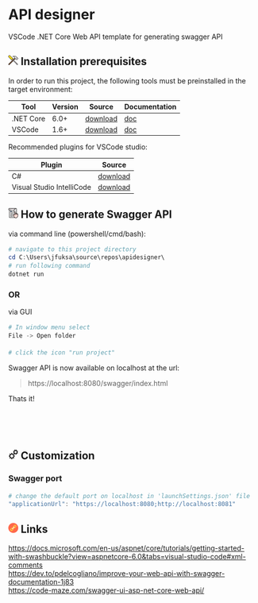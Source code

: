 # API designer

VSCode .NET Core Web API template for generating swagger API

## ![](doc/img/icon_toolbox.png) Installation prerequisites

In order to run this project, the following tools must be preinstalled in the target environment:<br/>

| Tool      | Version | Source                                                  | Documentation                                                    |
|-----------|---------|---------------------------------------------------------|------------------------------------------------------------------|
| .NET Core | 6.0+    | [download](https://dotnet.microsoft.com/en-us/download) | [doc](https://docs.microsoft.com/en-us/dotnet/core/introduction) |
| VSCode    | 1.6+    | [download](https://code.visualstudio.com/download)      | [doc](https://docs.docker.com/get-started/)                      |

Recommended plugins for VSCode studio:

| Plugin                    | Source                                                                                                 |
|---------------------------|--------------------------------------------------------------------------------------------------------|
| C#                        | [download](https://marketplace.visualstudio.com/items?itemName=ms-dotnettools.csharp)                  |
| Visual Studio IntelliCode | [download](https://marketplace.visualstudio.com/items?itemName=VisualStudioExptTeam.vscodeintellicode) |

## ![](doc/img/icon_manual.png) How to generate Swagger API

via command line (powershell/cmd/bash):
```powershell
# navigate to this project directory
cd C:\Users\jfuksa\source\repos\apidesigner\
# run following command
dotnet run
```

### OR

via GUI
```powershell
# In window menu select 
File -> Open folder

# click the icon "run project"
```

Swagger API is now available on localhost at the url:
> https://localhost:8080/swagger/index.html

Thats it!

<br/>
<br/>
<br/>

## ![](doc/img/icon_automation.png) Customization
### Swagger port
```powershell
# change the default port on localhost in 'launchSettings.json' file
"applicationUrl": "https://localhost:8080;http://localhost:8081"
```

## ![](doc/img/icon_links.png) Links

https://docs.microsoft.com/en-us/aspnet/core/tutorials/getting-started-with-swashbuckle?view=aspnetcore-6.0&tabs=visual-studio-code#xml-comments  
https://dev.to/pdelcogliano/improve-your-web-api-with-swagger-documentation-1j83  
https://code-maze.com/swagger-ui-asp-net-core-web-api/
